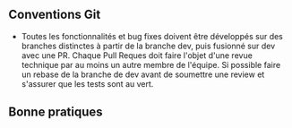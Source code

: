 ## Conventions Git

* Toutes les fonctionnalités et bug fixes doivent être développés sur des branches distinctes à partir de la branche dev, puis fusionné sur dev avec une PR. Chaque Pull Reques doit faire l'objet d'une revue technique par au moins un autre membre de l'équipe. Si possible faire un rebase de la branche de dev avant de soumettre une review et s'assurer que les tests sont au vert.

## Bonne pratiques